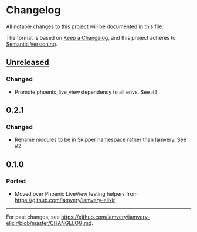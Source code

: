 # Changelog
All notable changes to this project will be documented in this file.

The format is based on [Keep a Changelog](https://keepachangelog.com/en/1.0.0/),
and this project adheres to [Semantic Versioning](https://semver.org/spec/v2.0.0.html).

## [Unreleased]

### Changed
- Promote phoenix_live_view dependency to all envs. See #3

## 0.2.1

### Changed
- Rename modules to be in Skipper namespace rather than Iamvery. See #2

## 0.1.0

### Ported
- Moved over Phoenix LiveView testing helpers from https://github.com/iamvery/iamvery-elixir

---

For past changes, see https://github.com/iamvery/iamvery-elixir/blob/master/CHANGELOG.md.

[Unreleased]: https://github.com/iamvery/skipper/compare/v0.2.1...HEAD
[0.2.0]: https://github.com/iamvery/skipper/compare/v0.1.0...v0.2.1
[0.1.0]: https://github.com/iamvery/skipper/compare/dce3355...v0.1.0
